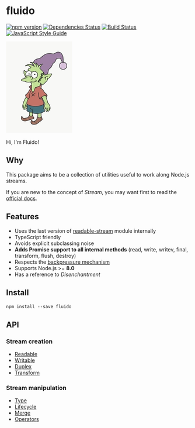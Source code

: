 # fluido

[![npm version](https://badge.fury.io/js/fluido.svg)](https://badge.fury.io/js/fluido)
[![Dependencies Status](https://david-dm.org/greguz/fluido.svg)](https://david-dm.org/greguz/fluido.svg)
[![Build Status](https://travis-ci.com/greguz/fluido.svg?branch=master)](https://travis-ci.com/greguz/fluido)
[![JavaScript Style Guide](https://img.shields.io/badge/code_style-standard-brightgreen.svg)](https://standardjs.com)

![GitHub Logo](/docs/images/elfo.png)

Hi, I'm Fluido!

## Why

This package aims to be a collection of utilities
useful to work along Node.js streams.

If you are new to the concept of *Stream*,
you may want first to read the
[official docs](https://nodejs.org/docs/latest/api/stream.html).

## Features

- Uses the last version of [readable-stream](https://www.npmjs.com/package/readable-stream) module internally
- TypeScript friendly
- Avoids explicit subclassing noise
- **Adds Promise support to all internal methods** (read, write, writev, final, transform, flush, destroy)
- Respects the [backpressure mechanism](https://nodejs.org/en/docs/guides/backpressuring-in-streams/)
- Supports Node.js >= **8.0**
- Has a reference to *Disenchantment* <!-- pls Matt don't sue me -->

## Install

```
npm install --save fluido
```

## API

### Stream creation

- [Readable](docs/Readable.md)
- [Writable](docs/Writable.md)
- [Duplex](docs/Duplex.md)
- [Transform](docs/Transform.md)

### Stream manipulation

- [Type](docs/Type.md)
- [Lifecycle](docs/Lifecycle.md)
- [Merge](docs/Merge.md)
- [Operators](docs/Operators.md)
